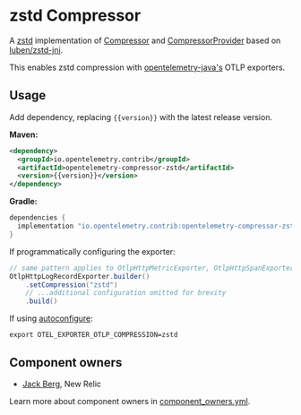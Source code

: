 # zstd Compressor

A [zstd](https://en.wikipedia.org/wiki/Zstd) implementation of [Compressor](https://github.com/open-telemetry/opentelemetry-java/blob/d9f9812d4375a4229caff43bd681c50b7a45776a/exporters/common/src/main/java/io/opentelemetry/exporter/internal/compression/Compressor.java) and [CompressorProvider](https://github.com/open-telemetry/opentelemetry-java/blob/d9f9812d4375a4229caff43bd681c50b7a45776a/exporters/common/src/main/java/io/opentelemetry/exporter/internal/compression/CompressorProvider.java) based on [luben/zstd-jni](https://github.com/luben/zstd-jni).

This enables zstd compression with [opentelemetry-java's](https://github.com/open-telemetry/opentelemetry-java) OTLP exporters.

## Usage

Add dependency, replacing `{{version}}` with the latest release version.

**Maven:**

```xml
<dependency>
  <groupId>io.opentelemetry.contrib</groupId>
  <artifactId>opentelemetry-compressor-zstd</artifactId>
  <version>{{version}}</version>
</dependency>
```

**Gradle:**

```groovy
dependencies {
  implementation "io.opentelemetry.contrib:opentelemetry-compressor-zstd:{{version}}"
}
```

If programmatically configuring the exporter:

```java
// same pattern applies to OtlpHttpMetricExporter, OtlpHttpSpanExporter, and the gRPC variants
OtlpHttpLogRecordExporter.builder()
    .setCompression("zstd")
    // ...additional configuration omitted for brevity
    .build()
```

If using [autoconfigure](https://github.com/open-telemetry/opentelemetry-java/tree/main/sdk-extensions/autoconfigure):

```shell
export OTEL_EXPORTER_OTLP_COMPRESSION=zstd
```

## Component owners

- [Jack Berg](https://github.com/jack-berg), New Relic

Learn more about component owners in [component_owners.yml](../../.github/component_owners.yml).
